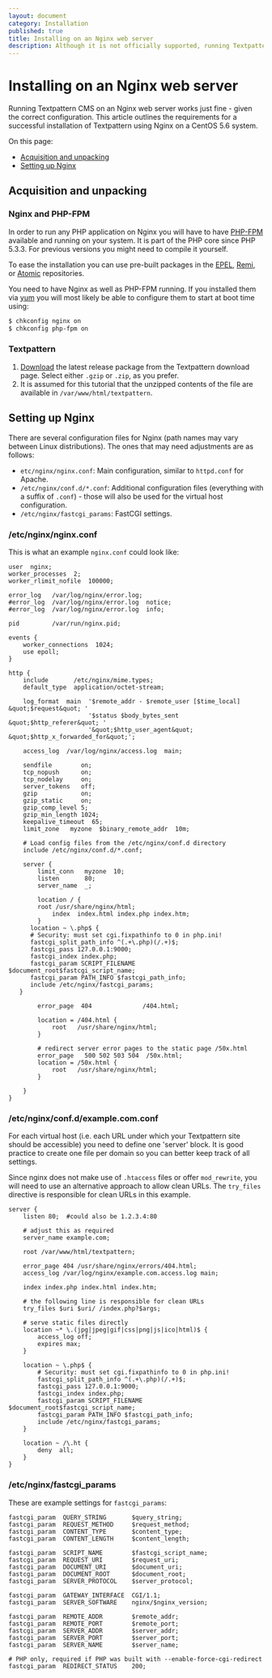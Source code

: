 ```yaml
---
layout: document
category: Installation
published: true
title: Installing on an Nginx web server
description: Although it is not officially supported, running Textpattern CMS on an Nginx web server works just fine.
---
```


# Installing on an Nginx web server

Running Textpattern CMS on an Nginx web server works just fine - given the correct configuration. This article outlines the requirements for a successful installation of Textpattern using Nginx on a CentOS 5.6 system.

On this page:

* [Acquisition and unpacking](#acquisition-and-unpacking)
* [Setting up Nginx](#setting-up-nginx)

## Acquisition and unpacking

### Nginx and PHP-FPM

In order to run any PHP application on Nginx you will have to have [PHP-FPM](https://php-fpm.org) available and running on your system. It is part of the PHP core since PHP 5.3.3. For previous versions you might need to compile it yourself.

To ease the installation you can use pre-built packages in the [EPEL](https://fedoraproject.org/wiki/EPEL), [Remi](http://rpms.famillecollet.com), or [Atomic](http://wiki.atomicorp.com/wiki/index.php/Atomic) repositories.

You need to have Nginx as well as PHP-FPM running. If you installed them via [yum](http://yum.baseurl.org) you will most likely be able to configure them to start at boot time using:

~~~ bash
$ chkconfig nginx on
$ chkconfig php-fpm on
~~~

### Textpattern

1. [Download](https://textpattern.com/download) the latest release package from the Textpattern download page. Select either `.gzip` or `.zip`, as you prefer.
2. It is assumed for this tutorial that the unzipped contents of the file are available in `/var/www/html/textpattern`.

## Setting up Nginx

There are several configuration files for Nginx (path names may vary between Linux distributions). The ones that may need adjustments are as follows:

* `etc/nginx/nginx.conf`: Main configuration, similar to `httpd.conf` for Apache.
* `/etc/nginx/conf.d/*.conf`: Additional configuration files (everything with a suffix of `.conf`) - those will also be used for the virtual host configuration.
* `/etc/nginx/fastcgi_params`: FastCGI settings.

### /etc/nginx/nginx.conf

This is what an example `nginx.conf` could look like:

~~~ nginx
user  nginx;
worker_processes  2;
worker_rlimit_nofile  100000;

error_log   /var/log/nginx/error.log;
#error_log  /var/log/nginx/error.log  notice;
#error_log  /var/log/nginx/error.log  info;

pid         /var/run/nginx.pid;

events {
    worker_connections  1024;
    use epoll;
}

http {
    include       /etc/nginx/mime.types;
    default_type  application/octet-stream;

    log_format  main  '$remote_addr - $remote_user [$time_local] &quot;$request&quot; '
                      '$status $body_bytes_sent &quot;$http_referer&quot; '
                      '&quot;$http_user_agent&quot; &quot;$http_x_forwarded_for&quot;';

    access_log  /var/log/nginx/access.log  main;

    sendfile        on;
    tcp_nopush      on;
    tcp_nodelay     on;
    server_tokens   off;
    gzip            on;
    gzip_static     on;
    gzip_comp_level 5;
    gzip_min_length 1024;
    keepalive_timeout  65;
    limit_zone   myzone  $binary_remote_addr  10m;

    # Load config files from the /etc/nginx/conf.d directory
    include /etc/nginx/conf.d/*.conf;

    server {
        limit_conn   myzone  10;
        listen       80;
        server_name  _;

        location / {
        root /usr/share/nginx/html;
            index  index.html index.php index.htm;
        }
      location ~ \.php$ {
      # Security: must set cgi.fixpathinfo to 0 in php.ini!
      fastcgi_split_path_info ^(.+\.php)(/.+)$;
      fastcgi_pass 127.0.0.1:9000;
      fastcgi_index index.php;
      fastcgi_param SCRIPT_FILENAME         $document_root$fastcgi_script_name;
      fastcgi_param PATH_INFO $fastcgi_path_info;
      include /etc/nginx/fastcgi_params;
   }

        error_page  404              /404.html;

        location = /404.html {
            root   /usr/share/nginx/html;
        }

        # redirect server error pages to the static page /50x.html
        error_page   500 502 503 504  /50x.html;
        location = /50x.html {
            root   /usr/share/nginx/html;
        }

    }
}
~~~

### /etc/nginx/conf.d/example.com.conf

For each virtual host (i.e. each URL under which your Textpattern site should be accessible) you need to define one 'server' block. It is good practice to create one file per domain so you can better keep track of all settings.

Since nginx does not make use of `.htaccess` files or offer `mod_rewrite`, you will need to use an alternative approach to allow clean URLs. The `try_files` directive is responsible for clean URLs in this example.

~~~ nginx
server {
    listen 80;  #could also be 1.2.3.4:80

    # adjust this as required
    server_name example.com;

    root /var/www/html/textpattern;

    error_page 404 /usr/share/nginx/errors/404.html;
    access_log /var/log/nginx/example.com.access.log main;

    index index.php index.html index.htm;

    # the following line is responsible for clean URLs
    try_files $uri $uri/ /index.php?$args;

    # serve static files directly
    location ~* \.(jpg|jpeg|gif|css|png|js|ico|html)$ {
        access_log off;
        expires max;
    }

    location ~ \.php$ {
        # Security: must set cgi.fixpathinfo to 0 in php.ini!
        fastcgi_split_path_info ^(.+\.php)(/.+)$;
        fastcgi_pass 127.0.0.1:9000;
        fastcgi_index index.php;
        fastcgi_param SCRIPT_FILENAME         $document_root$fastcgi_script_name;
        fastcgi_param PATH_INFO $fastcgi_path_info;
        include /etc/nginx/fastcgi_params;
    }

    location ~ /\.ht {
        deny  all;
    }
}
~~~

### /etc/nginx/fastcgi_params

These are example settings for `fastcgi_params`:

~~~ nginx
fastcgi_param  QUERY_STRING       $query_string;
fastcgi_param  REQUEST_METHOD     $request_method;
fastcgi_param  CONTENT_TYPE       $content_type;
fastcgi_param  CONTENT_LENGTH     $content_length;

fastcgi_param  SCRIPT_NAME        $fastcgi_script_name;
fastcgi_param  REQUEST_URI        $request_uri;
fastcgi_param  DOCUMENT_URI       $document_uri;
fastcgi_param  DOCUMENT_ROOT      $document_root;
fastcgi_param  SERVER_PROTOCOL    $server_protocol;

fastcgi_param  GATEWAY_INTERFACE  CGI/1.1;
fastcgi_param  SERVER_SOFTWARE    nginx/$nginx_version;

fastcgi_param  REMOTE_ADDR        $remote_addr;
fastcgi_param  REMOTE_PORT        $remote_port;
fastcgi_param  SERVER_ADDR        $server_addr;
fastcgi_param  SERVER_PORT        $server_port;
fastcgi_param  SERVER_NAME        $server_name;

# PHP only, required if PHP was built with --enable-force-cgi-redirect
fastcgi_param  REDIRECT_STATUS    200;
~~~
